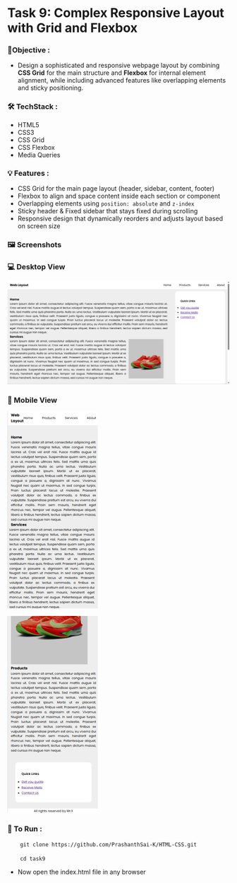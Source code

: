 
# Task 9: Complex Responsive Layout with Grid and Flexbox

### 🎯Objective :

- Design a sophisticated and responsive webpage layout by combining **CSS Grid** for the main structure and **Flexbox** for internal element alignment, while including advanced features like overlapping elements and sticky positioning.


###  🛠️ TechStack :

- HTML5
- CSS3
- CSS Grid
- CSS Flexbox
- Media Queries

### 💡 Features :

- CSS Grid for the main page layout (header, sidebar, content, footer)
- Flexbox to align and space content inside each section or component
- Overlapping elements using `position: absolute` and `z-index`
- Sticky header & Fixed sidebar that stays fixed during scrolling
- Responsive design that dynamically reorders and adjusts layout based on screen size

### 🖼️ Screenshots

### 💻 Desktop View

![View 1](./images/image1.png)

### 📱 Mobile View

![View 2](./images/image2.png)

![View 3](./images/image3.png)


### 🚀 To Run :

```
    git clone https://github.com/PrashanthSai-K/HTML-CSS.git

    cd task9
```
- Now open the index.html file in any browser

